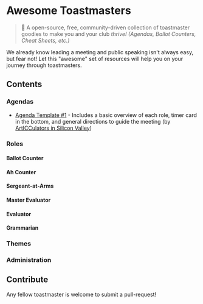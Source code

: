 # Awesome Toastmasters
> 🍾 A open-source, free, community-driven collection of toastmaster goodies to make you and your club *thrive!* *(Agendas, Ballot Counters, Cheat Sheets, etc.)*

We already know leading a meeting and public speaking isn't always easy, but fear not! Let this "awesome" set of resources will help you on your journey through toastmasters.

## Contents
### Agendas
- [Agenda Template #1](/agendas/agenda_template_1.docx) - Includes a basic overview of each role, timer card in the bottom, and general directions to guide the meeting (by [ArtICCulators in Silicon Valley](https://articculators.toastmastersclubs.org/))

### Roles
#### Ballot Counter
#### Ah Counter
#### Sergeant-at-Arms
#### Master Evaluator
#### Evaluator
#### Grammarian

### Themes

### Administration

## Contribute
Any fellow toastmaster is welcome to submit a pull-request!
